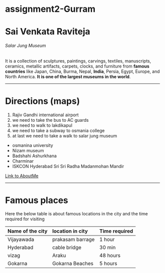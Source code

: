 # assignment2-Gurram

  # Sai Venkata Raviteja 

  ###### Salar Jung Museum 

  It is a collection of sculptures, paintings, carvings, textiles, manuscripts, ceramics, metallic artifacts, carpets, clocks, and furniture from **famous countries** like Japan, China, Burma, Nepal, **India**, Persia, Egypt, Europe, and North America. **It is one of the largest museums in the world**.


***

# Directions (maps)
1. Rajiv Gandhi international airport
2. we need to take the bus to AC guards 
3. we need to walk to lakdikapul
4. we need to take a subway to osmania college
5. at last we need to take a walk to salar jung museum
* osmanina university
* Nizam museum
* Badshahi Ashurkhana
* Charminar
* ISKCON Hyderabad Sri Sri Radha Madanmohan Mandir

[Link to AboutMe](Aboutme.md)

***

# Famous places 

Here the below table is about famous locations in the city and the time required for visiting

|Name of the city |location in city  |Time required   |
|:----------------|:-------------------|:-----------------|
| Vijayawada     | prakasam barrage  |     1 hour      |
| Hyderabad      | cable bridge      |     30 min      |
| vizag          | Araku             |     48 hours    |
| Gokarna        | Gokarna Beaches   |     5 hours     |

